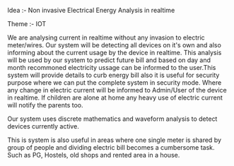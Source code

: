 Idea :- Non invasive Electrical Energy Analysis in realtime

Theme :- IOT

We are analysing current in realtime without any invasion to electric meter/wires. Our system will be detecting all devices on it's own and also informing about the current usage by the device in realtime. This analysis will be used by our system to predict future bill and based on day and month recommoned electricity ussage can be informed to the user.This system will provide details to curb energy bill also it is useful for security purpose where we can put the complete system in security mode. Where any change in electric current will be informed to Admin/User of the device in realtime. If children are alone at home any heavy use of electric current will notify the parents too. 

Our system uses discrete mathematics and waveform analysis to detect devices currently active.

This is system is also useful in areas where one single meter is shared by group of people and dividing electric bill becomes a cumbersome task. Such as PG, Hostels, old shops and rented area in a house.